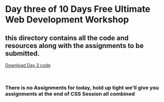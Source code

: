 # Day three of 10 Days Free Ultimate Web Development Workshop </br>
## this directory contains all the code and resources along with the assignments to be submitted.
[Download Day 3 code](https://github.com/whoissubedibibek/10daysfreewebdevelopmentworkshop/raw/main/day_3/day3.zip)

</br>

### There is no Assignments for today, hold up tight we'll give you assignments at the end of CSS Session all combined </br>



